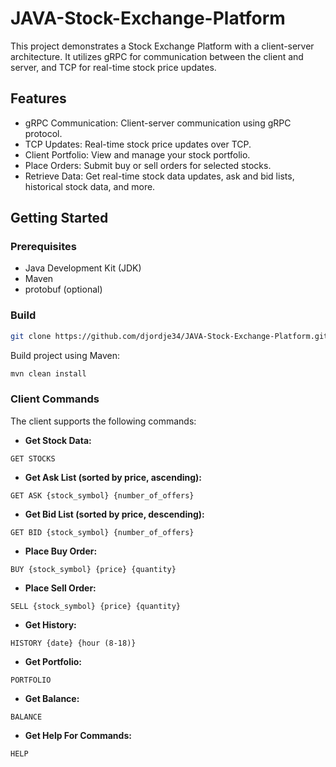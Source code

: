 # JAVA-Stock-Exchange-Platform
This project demonstrates a Stock Exchange Platform with a client-server architecture. It utilizes gRPC for communication between the client and server, and TCP for real-time stock price updates.

## Features

* gRPC Communication: Client-server communication using gRPC protocol.
* TCP Updates: Real-time stock price updates over TCP.
* Client Portfolio: View and manage your stock portfolio.
* Place Orders: Submit buy or sell orders for selected stocks.
* Retrieve Data: Get real-time stock data updates, ask and bid lists, historical stock data, and more.

## Getting Started

### Prerequisites

* Java Development Kit (JDK)
* Maven
* protobuf (optional)

### Build

```bash
git clone https://github.com/djordje34/JAVA-Stock-Exchange-Platform.git
```

Build project using Maven:
```bash
mvn clean install
```

### Client Commands

The client supports the following commands:

- **Get Stock Data:**
```
GET STOCKS
```
- **Get Ask List (sorted by price, ascending):**
```
GET ASK {stock_symbol} {number_of_offers}
```
- **Get Bid List (sorted by price, descending):**
```
GET BID {stock_symbol} {number_of_offers}
```
- **Place Buy Order:**
```
BUY {stock_symbol} {price} {quantity}
```
- **Place Sell Order:**
```
SELL {stock_symbol} {price} {quantity}
```
- **Get History:**
```
HISTORY {date} {hour (8-18)}
```
- **Get Portfolio:**
```
PORTFOLIO
```
- **Get Balance:**
```
BALANCE
```
- **Get Help For Commands:**
```
HELP
```
